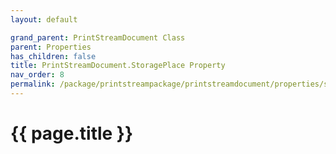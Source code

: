 ```yaml
---
layout: default

grand_parent: PrintStreamDocument Class
parent: Properties
has_children: false
title: PrintStreamDocument.StoragePlace Property
nav_order: 8
permalink: /package/printstreampackage/printstreamdocument/properties/storageplace
---
```

# {{ page.title }}